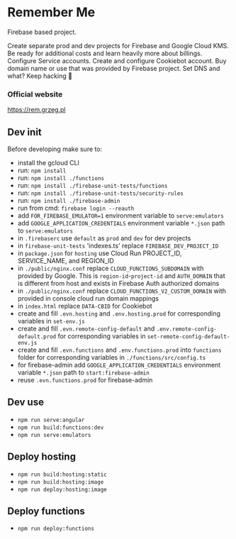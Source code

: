# Remember Me
Firebase based project.

Create separate prod and dev projects for Firebase and Google Cloud KMS. Be ready for additional costs and learn heavily more about billings. Configure Service accounts. Create and configure Cookiebot account. Buy domain name or use that was provided by Firebase project. Set DNS and what? Keep hacking 🧐

### Official website
https://rem.grzeg.pl

## Dev init
Before developing make sure to:
- install the gcloud CLI
- run: `npm install`
- run: `npm install ./functions`
- run: `npm install ./firebase-unit-tests/functions`
- run: `npm install ./firebase-unit-tests/security-rules`
- run: `npm install ./firebase-admin`
- run from cmd: `firebase login --reauth`
- add `FOR_FIREBASE_EMULATOR=1` environment variable to `serve:emulators`
- add `GOOGLE_APPLICATION_CREDENTIALS` environment variable `*.json` path to `serve:emulators`
- in `.firebaserc` use `default` as `prod` and `dev` for dev projects
- in `firebase-unit-tests` 'indexes.ts' replace `FIREBASE_DEV_PROJECT_ID`
- in `package.json` for `hosting` use Cloud Run PROJECT_ID, SERVICE_NAME, and REGION_ID
- in `./public/nginx.conf` replace `CLOUD_FUNCTIONS_SUBDOMAIN` with provided by Google. This is `region-id`-`project-id` and `AUTH_DOMAIN` that is different from host and exists in Firebase Auth authorized domains
- in `./public/nginx.conf` replace `CLOUD_FUNCTIONS_V2_CUSTOM_DOMAIN` with provided in console cloud run domain mappings
- in `index.html` replace `DATA-CBID` for Cookiebot
- create and fill `.evn.hosting` and `.env.hosting.prod` for corresponding variables in `set-env.js`
- create and fill `.evn.remote-config-default` and `.env.remote-config-default.prod` for corresponding variables in `set-remote-config-default-env.js`
- create and fill `.evn.functions` and `.env.functions.prod` into `functions` folder for corresponding variables in `./functions/src/config.ts`
- for firebase-admin add `GOOGLE_APPLICATION_CREDENTIALS` environment variable `*.json` path to `start:firebase-admin`
- reuse `.evn.functions.prod` for firebase-admin

## Dev use
- `npm run serve:angular`
- `npm run build:functions:dev`
- `npm run serve:emulators`

## Deploy hosting
- `npm run build:hosting:static`
- `npm run build:hosting:image`
- `npm run deploy:hosting:image`

## Deploy functions
- `npm run deploy:functions`
